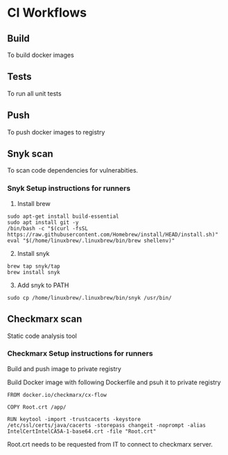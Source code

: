 # CI Workflows

## Build
To build docker images

## Tests
To run all unit tests

## Push
To push docker images to registry

## Snyk scan
To scan code dependencies for vulnerabities.

### Snyk Setup instructions for runners

1. Install brew
```shell
sudo apt-get install build-essential
sudo apt install git -y
/bin/bash -c "$(curl -fsSL https://raw.githubusercontent.com/Homebrew/install/HEAD/install.sh)"
eval "$(/home/linuxbrew/.linuxbrew/bin/brew shellenv)"
```

2. Install snyk
```shell
brew tap snyk/tap
brew install snyk
```

3. Add snyk to PATH
```shell
sudo cp /home/linuxbrew/.linuxbrew/bin/snyk /usr/bin/
```

## Checkmarx scan
Static code analysis tool

### Checkmarx Setup instructions for runners

Build and push image to private registry

Build Docker image with following Dockerfile and psuh it to private registry
```shell
FROM docker.io/checkmarx/cx-flow

COPY Root.crt /app/

RUN keytool -import -trustcacerts -keystore /etc/ssl/certs/java/cacerts -storepass changeit -noprompt -alias IntelCertIntelCA5A-1-base64.crt -file "Root.crt"
```

Root.crt needs to be requested from IT to connect to checkmarx server.

